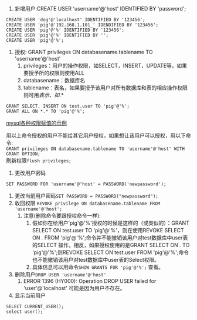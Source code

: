 1. 新增用户:CREATE USER 'username'@'host' IDENTIFIED BY 'password';    

```
CREATE USER 'dog'@'localhost' IDENTIFIED BY '123456';
CREATE USER 'pig'@'192.168.1.101_' IDENDIFIED BY '123456';
CREATE USER 'pig'@'%' IDENTIFIED BY '123456';
CREATE USER 'pig'@'%' IDENTIFIED BY '';
CREATE USER 'pig'@'%';
```   

1.  授权: GRANT privileges ON databasename.tablename TO 'username'@'host'   
    1. privileges：用户的操作权限，如SELECT，INSERT，UPDATE等，如果要授予所的权限则使用ALL      
    1. databasename：数据库名
    1. tablename：表名，如果要授予该用户对所有数据库和表的相应操作权限则可用*表示，如*.*

```
GRANT SELECT, INSERT ON test.user TO 'pig'@'%';
GRANT ALL ON *.* TO 'pig'@'%';

```

[mysql各种权限赋值的示例](https://www.cnblogs.com/goodhacker/p/3373213.html)            

用以上命令授权的用户不能给其它用户授权，如果想让该用户可以授权，用以下命令:    
`GRANT privileges ON databasename.tablename TO 'username'@'host' WITH GRANT OPTION;`     
刷新权限`flush privileges;`       

1. 更改用户密码     

```
SET PASSWORD FOR 'username'@'host' = PASSWORD('newpassword');
```

1. 更改当前用户密码`SET PASSWORD = PASSWORD("newpassword");`    
1. 收回权限 `REVOKE privilege ON databasename.tablename FROM 'username'@'host';`       
    1. 注意(删除命令要跟授权命令一样):
        1. 假如你在给用户'pig'@'%'授权的时候是这样的（或类似的）：GRANT SELECT ON test.user TO 'pig'@'%'，则在使用REVOKE SELECT ON *.* FROM 'pig'@'%';命令并不能撤销该用户对test数据库中user表的SELECT 操作。相反，如果授权使用的是GRANT SELECT ON *.* TO 'pig'@'%';则REVOKE SELECT ON test.user FROM 'pig'@'%';命令也不能撤销该用户对test数据库中user表的Select权限。
        1. 具体信息可以用命令`SHOW GRANTS FOR 'pig'@'%';` 查看。    
1. 删除用户`DROP USER 'username'@'host'`     
    1. ERROR 1396 (HY000): Operation DROP USER failed for 'user'@'localhost' 可能是因为用户不存在。  
1. 显示当前用户    
```
SELECT CURRENT_USER();
select user();
```

